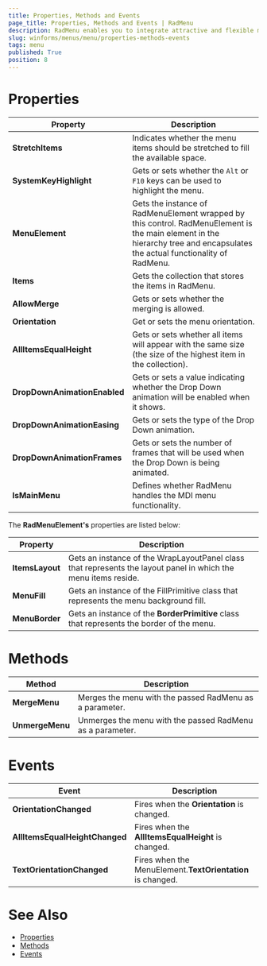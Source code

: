 ```yaml
---
title: Properties, Methods and Events
page_title: Properties, Methods and Events | RadMenu
description: RadMenu enables you to integrate attractive and flexible menus on Forms within your Windows applications.
slug: winforms/menus/menu/properties-methods-events
tags: menu
published: True
position: 8 
---
```


# Properties

|Property|Description|
|----|----|
|**StretchItems**|Indicates whether the menu items should be stretched to fill the available space.|
|**SystemKeyHighlight**|Gets or sets whether the `Alt` or `F10` keys can be used to highlight the menu.|
|**MenuElement**|Gets the instance of RadMenuElement wrapped by this control. RadMenuElement is the main element in the hierarchy tree and encapsulates the actual functionality of RadMenu.|
|**Items**|Gets the collection that stores the items in RadMenu.|
|**AllowMerge**|Gets or sets whether the merging is allowed.|
|**Orientation**|Get or sets the menu orientation.|
|**AllItemsEqualHeight**|Gets or sets whether all items will appear with the same size (the size of the highest item in the collection).|
|**DropDownAnimationEnabled**|Gets or sets a value indicating whether the Drop Down animation will be enabled when it shows.|
|**DropDownAnimationEasing**|Gets or sets the type of the Drop Down animation.|
|**DropDownAnimationFrames**|Gets or sets the number of frames that will be used when the Drop Down is being animated.|
|**IsMainMenu**|Defines whether RadMenu handles the MDI menu functionality.|

The **RadMenuElement's** properties are listed below:

|Property|Description|
|----|----|
|**ItemsLayout**|Gets an instance of the WrapLayoutPanel class that represents the layout panel in which the menu items reside.|
|**MenuFill**|Gets an instance of the FillPrimitive class that represents the menu background fill.|
|**MenuBorder**|Gets an instance of the **BorderPrimitive** class that represents the border of the menu.|

# Methods

|Method|Description|
|----|----|
|**MergeMenu**|Merges the menu with the passed RadMenu as a parameter.|
|**UnmergeMenu**|Unmerges the menu with the passed RadMenu as a parameter.|

# Events

|Event|Description|
|----|----|
|**OrientationChanged**|Fires when the **Orientation** is changed.|
|**AllItemsEqualHeightChanged**|Fires when the **AllItemsEqualHeight** is changed.|
|**TextOrientationChanged**|Fires when the MenuElement.**TextOrientation** is changed.|


# See Also

* [Properties](https://docs.telerik.com/devtools/winforms/api/telerik.wincontrols.ui.radmenu.html#properties)
* [Methods](https://docs.telerik.com/devtools/winforms/api/telerik.wincontrols.ui.radmenu.html#methods)
* [Events](https://docs.telerik.com/devtools/winforms/api/telerik.wincontrols.ui.radmenu.html#events)
